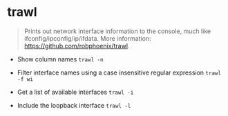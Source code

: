 # trawl
> Prints out network interface information to the console, much like ifconfig/ipconfig/ip/ifdata.
> More information: <https://github.com/robphoenix/trawl>.

- Show column names
`trawl -n`

- Filter interface names using a case insensitive regular expression
`trawl -f wi`

- Get a list of available interfaces
`trawl -i`

- Include the loopback interface
`trawl -l`

